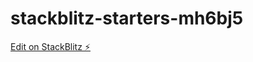 # stackblitz-starters-mh6bj5

[Edit on StackBlitz ⚡️](https://stackblitz.com/edit/stackblitz-starters-mh6bj5)
